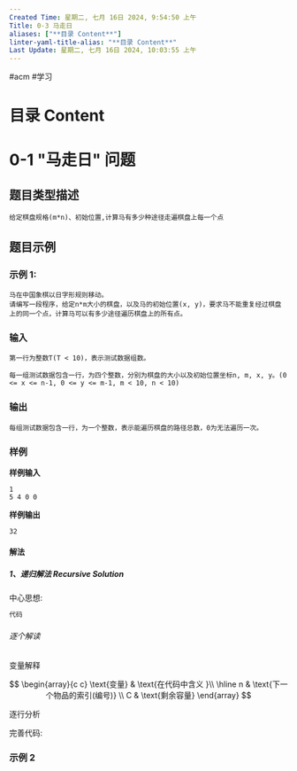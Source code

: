 ```yaml
---
Created Time: 星期二, 七月 16日 2024, 9:54:50 上午
Title: 0-3 马走日
aliases: ["**目录 Content**"]
linter-yaml-title-alias: "**目录 Content**"
Last Update: 星期二, 七月 16日 2024, 10:03:55 上午
---
```

#acm #学习

# **目录 Content**


# 0-1 "马走日" 问题
## 题目类型描述
	给定棋盘规格(m*n)、初始位置,计算马有多少种途径走遍棋盘上每一个点
## 题目示例
### **示例 1:**

```
马在中国象棋以日字形规则移动。
请编写一段程序，给定n*m大小的棋盘，以及马的初始位置(x, y)，要求马不能重复经过棋盘上的同一个点，计算马可以有多少途径遍历棋盘上的所有点。
```
### 输入
```
第一行为整数T(T < 10)，表示测试数据组数。

每一组测试数据包含一行，为四个整数，分别为棋盘的大小以及初始位置坐标n, m, x, y。(0 <= x <= n-1, 0 <= y <= m-1, m < 10, n < 10)
```
### 输出
```
每组测试数据包含一行，为一个整数，表示能遍历棋盘的路径总数，0为无法遍历一次。
```

### 样例
**样例输入**
```
1
5 4 0 0
```
**样例输出**
```
32
```
#### 解法
##### 1、递归解法 Recursive Solution
中心思想:

```python
代码
```

###### 逐个解读
  变量解释

$$
\begin{array}{c c}
\text{变量} & \text{在代码中含义 }\\
\hline
n & \text{下一个物品的索引(编号)} \\
C & \text{剩余容量} 
\end{array}
$$

逐行分析

完善代码:
### 示例 2
